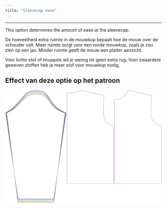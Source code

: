 ```yaml
---
title: "Sleevecap ease"
---
```


---

This option determines the amount of ease at the sleevecap.

<Note>

De hoeveelheid extra ruimte in de mouwkop bepaalt hoe de mouw over de schouder valt.
Meer ruimte zorgt voor een ronde mouwkop, zoals je zou zien op een jas. Minder ruimte geeft de mouw een platter aanzicht.

Voor lichte stof of knuppels wil je weinig tot geen extra rug. Voor zwaardere geweven stoffen heb je meer stof voor mouwkop nodig.

</Note>

## Effect van deze optie op het patroon

![This image shows the effect of this option by superimposing several variants that have a different value for this option](brian_sleevecapease_sample.svg "Effect of this option on the pattern")
